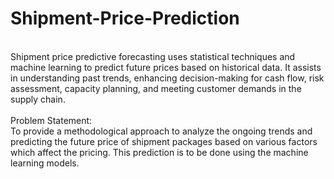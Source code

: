 # Shipment-Price-Prediction
<br>
Shipment price predictive forecasting uses statistical techniques and machine learning to predict future prices based on historical data. It assists in understanding past trends, enhancing decision-making for cash flow, risk assessment, capacity planning, and meeting customer demands in the supply chain.
<br>
<br>
Problem Statement:
<br>
To provide a methodological approach to analyze the ongoing trends and predicting the future price of shipment packages based on various factors which affect the pricing. This prediction is to be done using the machine learning models.

